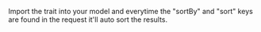 Import the trait into your model and everytime the "sortBy" and "sort" keys are found in the request it'll auto sort the results.
